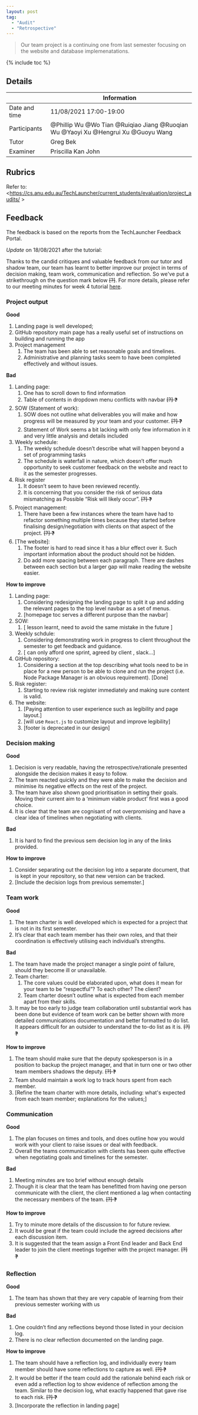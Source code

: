 ```yaml
---
layout: post
tag:
  - "Audit"
  - "Retrospective"
---
```


> Our team project is a continuing one from last semester focusing on the website and database implemenatations.

{% include toc %}

## Details

|               | Information                                                                       |
| ------------- | --------------------------------------------------------------------------------- |
| Date and time | 11/08/2021 17:00-19:00                                                            |
| Participants  | @Phillip Wu @Wo Tian @Ruiqiao Jiang @Ruoqian Wu @Yaoyi Xu @Hengrui Xu @Guoyu Wang |
| Tutor         | Greg Bek                                                                          |
| Examiner      | Priscilla Kan John                                                                |

## Rubrics

Refer to: <https://cs.anu.edu.au/TechLauncher/current_students/evaluation/project_audits/ >

## Feedback

The feedback is based on the reports from the TechLauncher Feedback Portal.

_Update_ on 18/08/2021 after the tutorial:

Thanks to the candid critiques and valuable feedback from our tutor and shadow team, our team has learnt to better improve our project in terms of decision making, team work, communication and reflection. So we've put a strikethrough on the question mark below ~~[?]~~. For more details, please refer to our meeting minutes for week 4 tutorial [here](/logs).

### Project output

**Good**

1. Landing page is well developed;
2. GitHub repository main page has a really useful set of instructions on building and running the app
3. Project management
   1. The team has been able to set reasonable goals and timelines.
   2. Administrative and planning tasks seem to have been completed effectively and without issues.

**Bad**

1. Landing page:
   1. One has to scroll down to find information
   2. Table of contents in dropdown menu conflicts with navbar ~~[?] :question:~~
2. SOW (Statement of work):
   1. SOW does not outline what deliverables you will make and how progress will be measured by your team and your customer. ~~[?] :question:~~
   2. Statement of Work seems a bit lacking with only few information in it and very little analysis and details included
3. Weekly schedule:
   1. The weekly schedule doesn’t describe what will happen beyond a set of programming tasks
   2. The schedule is waterfall in nature, which doesn’t offer much opportunity to seek customer feedback on the website and react to it as the semester progresses.
4. Risk register
   1. It doesn’t seem to have been reviewed recently.
   2. It is concerning that you consider the risk of serious data mismatching as Possible “Risk will likely occur”. ~~[?] :question:~~
5. Project management:
   1. There have been a few instances where the team have had to refactor something multiple times because they started before finalising design/negotiation with clients on that aspect of the project. ~~[?] :question:~~
6. [The website]:
   1. The footer is hard to read since it has a blur effect over it. Such important information about the product should not be hidden.
   2. Do add more spacing between each paragraph. There are dashes between each section but a larger gap will make reading the website easier.

**How to improve**

1. Landing page:
   1. Considering redesigning the landing page to split it up and adding the relevant pages to the top level navbar as a set of menus.
   2. [homepage toc serves a different purpose than the navbar]
2. SOW:
   1. [ lesson learnt, need to avoid the same mistake in the future ]
3. Weekly schdule:
   1. Considering demonstrating work in progress to client throughout the semester to get feedback and guidance.
   2. [ can only afford one sprint, agreed by client , slack...]
4. GitHub repository:
   1. Considering a section at the top describing what tools need to be in place for a new person to be able to clone and run the project (i.e. Node Package Manager is an obvious requirement). [Done]
5. Risk register:
   1. Starting to review risk register immediately and making sure content is valid.
6. The website:
   1. [Paying attention to user experience such as legibility and page layout.]
   2. [will use `React.js` to customize layout and improve legibility]
   3. [footer is deprecated in our design]

### Decision making

**Good**

1. Decision is very readable, having the retrospective/rationale presented alongside the decision makes it easy to follow.
2. The team reacted quickly and they were able to make the decision and minimise its negative effects on the rest of the project.
3. The team have also shown good prioritisation in setting their goals. Moving their current aim to a ‘minimum viable product’ first was a good choice.
4. It is clear that the team are cognisant of not overpromising and have a clear idea of timelines when negotiating with clients.

**Bad**

1. It is hard to find the previous sem decision log in any of the links provided.

**How to improve**

1. Consider separating out the decision log into a separate document, that is kept in your repository, so that new version can be tracked.
2. [Include the decision logs from previous sememster.]

### Team work

**Good**

1. The team charter is well developed which is expected for a project that is not in its first semester.
2. It’s clear that each team member has their own roles, and that their coordination is effectively utilising each individual’s strengths.

**Bad**

1. The team have made the project manager a single point of failure, should they become ill or unavailable.
2. Team charter:
   1. The core values could be elaborated upon, what does it mean for your team to be “respectful”? To each other? The client?
   2. Team charter doesn’t outline what is expected from each member apart from their skills.
3. It may be too early to judge team collaboration until substantial work has been done but evidence of team work can be better shown with more detailed communications documentation and better formatted to do list. It appears difficult for an outsider to understand the to-do list as it is. ~~[?] :question:~~

**How to improve**

1. The team should make sure that the deputy spokesperson is in a position to backup the project manager, and that in turn one or two other team members shadows the deputy. ~~[?] :question:~~
2. Team should maintain a work log to track hours spent from each member.
3. [Refine the team charter with more details, including: what's expected from each team member; explanations for the values;]

### Communication

**Good**

1. The plan focuses on times and tools, and does outline how you would work with your client to raise issues or deal with feedback.
2. Overall the teams communication with clients has been quite effective when negotiating goals and timelines for the semester.

**Bad**

1. Meeting minutes are too brief without enough details
2. Though it is clear that the team has benefitted from having one person communicate with the client, the client mentioned a lag when contacting the necessary members of the team. ~~[?] :question:~~

**How to improve**

1. Try to minute more details of the discussion to for future review.
2. It would be great if the team could include the agreed decisions after each discussion item.
3. It is suggested that the team assign a Front End leader and Back End leader to join the client meetings together with the project manager. ~~[?] :question:~~

### Reflection

**Good**

1. The team has shown that they are very capable of learning from their previous semester working with us

**Bad**

1. One couldn’t find any reflections beyond those listed in your decision log.
2. There is no clear reflection documented on the landing page.

**How to improve**

1. The team should have a reflection log, and individually every team member should have some reflections to capture as well. ~~[?] :question:~~
2. It would be better if the team could add the rationale behind each risk or even add a reflection log to show evidence of reflection among the team. Similar to the decision log, what exactly happened that gave rise to each risk. ~~[?] :question:~~
3. [Incorporate the reflection in landing page]
